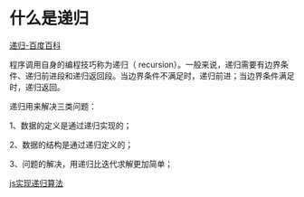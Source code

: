 # 什么是递归

[递归-百度百科](https://baike.baidu.com/item/%E9%80%92%E5%BD%92/1740695?fr=aladdin)

程序调用自身的编程技巧称为递归（ recursion）。一般来说，递归需要有边界条件、递归前进段和递归返回段。当边界条件不满足时，递归前进；当边界条件满足时，递归返回。


递归用来解决三类问题：

1、数据的定义是通过递归实现的；

2、数据的结构是通过递归定义的；

3、问题的解决，用递归比迭代求解更加简单；




[js实现递归算法](https://blog.csdn.net/weixin_41282726/article/details/98717146)